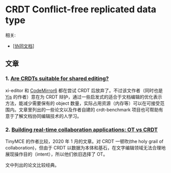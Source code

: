 CRDT Conflict-free replicated data type
===

相关:

- [[协同文档]]

## 文章

### 1. [Are CRDTs suitable for shared editing?](https://blog.kevinjahns.de/are-crdts-suitable-for-shared-editing/)

xi-editor 和 [CodeMirror6](https://marijnhaverbeke.nl/blog/collaborative-editing-cm.html) 都在尝试 CRDT 后放弃了。不过该文作者（同时也是 [Yjs](https://docs.yjs.dev/) 的作者）意在为 CRDT 辩护，通过一些启发式的适合于文档编辑的优化表示方法，能减少需要保有的 object 数量，实际占用资源（内存等）可以在可接受范围内。文章里列出的一些论文以及作者自建的 crdt-benchmark 项目也可帮助有意于了解文档协同编辑技术的人学习。

### 2. [Building real-time collaboration applications: OT vs CRDT](https://www.tiny.cloud/blog/real-time-collaboration-ot-vs-crdt/)

TinyMCE 的作者比较，2020 年 1 月的文章。对 CRDT 一顿吹(the holy grail of collaboration)，但由于 CRDT 以数据为本体和基石，在文字编辑领域无法合理地展现操作目的（intent），所以他们依旧选择了 OT。

文中列出的论文比较经典。

[//begin]: # "Autogenerated link references for markdown compatibility"
[协同文档]: 协同文档 "协同文档"
[//end]: # "Autogenerated link references"